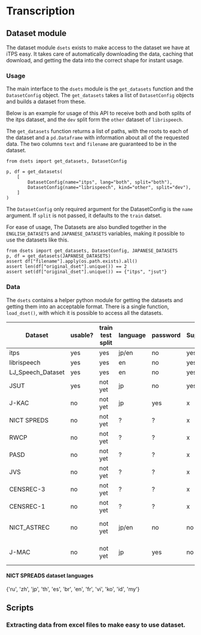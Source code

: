 # Transcription

## Dataset module
The dataset module `dsets` exists to make access to the dataset we have at iTPS easy.
It takes care of automatically downloading the data, caching that download, and getting the 
data into the correct shape for instant usage.

### Usage
The main interface to the `dsets` module is the `get_datasets` function and the `DatasetConfig` object.
The `get_datasets` takes a list of `DatasetConfig` objects and builds a dataset from these.

Below is an example for usage of this API to receive both and both splits of the itps dataset, and the
`dev` split form the `other` dataset of `librispeech`.

The `get_datasets` function returns a list of paths, with the roots to each of the dataset and a 
`pd.Dataframe` with information about all of the requested data. The two columns `text` and `filename`
are guaranteed to be in the dataset.

```{python}
from dsets import get_datasets, DatasetConfig

p, df = get_datasets(
    [
        DatasetConfig(name="itps", lang="both", split="both"),
        DatasetConfig(name="librispeech", kind="other", split="dev"),
    ]
)
```

The `DatasetConfig` only required argument for the DatasetConfig is the `name` argument.
If `split` is not passed, it defaults to the `train` datset.

For ease of usage, The Datasets are also bundled together in the `ENGLISH_DATASETS` and `JAPANESE_DATASETS` variables, making it possible to use the datasets like this.

```{python}
from dsets import get_datasets, DatasetConfig, JAPANESE_DATASETS
p, df = get_datasets(JAPANESE_DATASETS)
assert df["filename"].apply(os.path.exists).all()
assert len(df["original_dset"].unique()) == 2
assert set(df["original_dset"].unique()) == {"itps", "jsut"}
```

### Data
The `dsets` contains a helper python module for getting the datasets and getting them into an acceptable format.
There is a single function, `load_dset()`, with which it is possible to access all the datasets.

| Dataset           | usable? | train test split | language | password | Supported | Complete | Notes           | length |
|-------------------|---------|------------------|----------|----------|-----------|----------|-----------------|--------|
| itps              | yes     | yes              | jp/en    | no       | yes       | yes      | -               | -      |
| librispeech       | yes     | yes              | en       | no       | yes       | yes      | -               | -      |
| LJ_Speech_Dataset | yes     | yes              | en       | no       | yes       | yes      | -               | -      |
| JSUT              | yes     | not yet          | jp       | no       | yes       | yes      | -               | -      |
| J-KAC             | no      | not yet          | jp       | yes      | x         | -        | -               | -      |
| NICT SPREDS       | no      | not yet          | ?        | ?        | x         | -        | -               | -      |
| RWCP              | no      | not yet          | ?        | ?        | x         | -        | -               | -      |
| PASD              | no      | not yet          | ?        | ?        | x         | -        | -               | -      |
| JVS               | no      | not yet          | ?        | ?        | x         | -        | -               | -      |
| CENSREC-3         | no      | not yet          | ?        | ?        | x         | -        | -               | -      |
| CENSREC-1         | no      | not yet          | ?        | ?        | x         | -        | -               | -      |
| NICT_ASTREC       | no      | not yet          | jp/en    | no       | no        | no       | No audio files- | -      |
| J-MAC             | no      | not yet          | jp       | yes      | no        | no       | No audio files  | -      |

#### NICT SPREADS dataset languages 

{'ru', 'zh', 'jp', 'th', 'es', 'br', 'en', 'fr', 'vi', 'ko', 'id', 'my'}

## Scripts
### Extracting data from excel files to make easy to use dataset.

